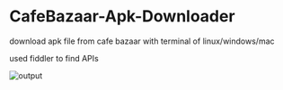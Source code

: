 # CafeBazaar-Apk-Downloader
download apk file from cafe bazaar with terminal of linux/windows/mac

used fiddler to find APIs

![output](https://user-images.githubusercontent.com/77892796/178841073-016d34b3-7192-419d-b341-403ba48eb28b.png)
